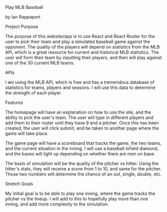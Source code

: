 Play MLB Baseball

 by Ian Rappaport


Project Purpose

The purpose of this website/app is to use React and React Router for the user to pick their team and play a simulated baseball game against the opponent.  The quality of the players will depend on statistics from the MLB APi, which is a great resource for current and historical MLB statistics.  The user will form their team by inputting their players, and then will play against one of the 30 current MLB teams.  


APIs

I am using the MLB API, which is free and has a tremendous database of statistics for teams, players and seasons.  I will use this data to determine the strength of each player. 

Features

The homepage will have an explanation on how to use the site, and the ability to pick the user's team.  The user will type in different players and add them to their roster until they have 9 and a pitcher.  Once this has been created, the user will click submit, and be taken to another page where the game will take place. 

The game page will have a scoreboard that tracks the game, the two teams, and the current situation in the inning.  I will use a baseball infield diamond, and the bases will light up depending on whether there are men on base.   

The basis of simulation will be the quality of the pitcher vs hitter.  Using the hitter's stats, they will receive a score from 1 to 10, and same for the pitcher.  Those two numbers will determine the chance of an out, single, double, etc. 

Stretch Goals

My initial goal is to be able to play one inning, where the game tracks the pitcher vs the lineup.  I will add to this to hopefully play more than one inning, and add more complexity to the simulation.
